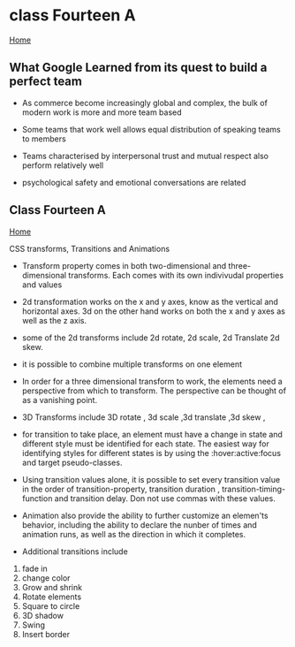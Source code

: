 # class Fourteen A

[Home](https://daviey52.github.io/reading-notes/)

## What Google Learned from its quest to build a perfect team

* As commerce become increasingly global and complex, the bulk of modern work is more and more team based

* Some teams that work well allows equal distribution of speaking teams to members

* Teams characterised by interpersonal trust and mutual respect also perform relatively well

* psychological safety and emotional conversations are related

## Class Fourteen A

[Home](https://daviey52.github.io/reading-notes/)

CSS transforms, Transitions and Animations

* Transform property comes in both two-dimensional and three-dimensional transforms. Each comes with its own indivivudal properties and values

* 2d transformation works on the x and y axes, know as the vertical and horizontal axes. 3d on the other hand works on both the x and y axes as well as the z axis.

* some of the 2d transforms include 2d rotate, 2d scale, 2d Translate 2d skew.

* it is possible to combine multiple transforms on one element

* In order for a three dimensional transform to work, the elements need a perspective from which to transform. The perspective can be thought of as a vanishing point.

* 3D Transforms include 3D rotate , 3d scale ,3d translate ,3d skew ,

* for transition to take place, an element must have a change in state and different style must be identified for each state. The easiest way for identifying styles for different states is by using the :hover:active:focus and target pseudo-classes.

* Using transition values alone, it is possible to set every transition value in the order of transition-property, transition duration , transition-timing-function and transition delay. Don not use commas with these values.

* Animation also provide the ability to further customize an elemen'ts behavior, including the ability to declare the nunber of times and animation runs, as well as the direction in which it completes.

* Additional transitions include

1. fade in
2. change color
3. Grow and shrink
4. Rotate elements
5. Square to circle
6. 3D shadow
7. Swing
8. Insert border
